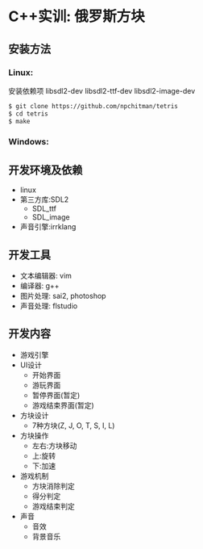 # C++实训: 俄罗斯方块

## 安装方法
### Linux:
安装依赖项 libsdl2-dev libsdl2-ttf-dev libsdl2-image-dev
```bash
$ git clone https://github.com/npchitman/tetris
$ cd tetris
$ make
```
### Windows:


## 开发环境及依赖
* linux
* 第三方库:SDL2
    * SDL_ttf
    * SDL_image
* 声音引擎:irrklang

## 开发工具
* 文本编辑器: vim
* 编译器: g++
* 图片处理: sai2, photoshop
* 声音处理: flstudio

## 开发内容
* 游戏引擎
* UI设计
    * 开始界面
    * 游玩界面
    * 暂停界面(暂定)
    * 游戏结束界面(暂定)
* 方块设计
    * 7种方块(Z, J, O, T, S, I, L)
* 方块操作
    * 左右:方块移动
    * 上:旋转
    * 下:加速
* 游戏机制
    * 方块消除判定
    * 得分判定
    * 游戏结束判定
* 声音
    * 音效
    * 背景音乐

